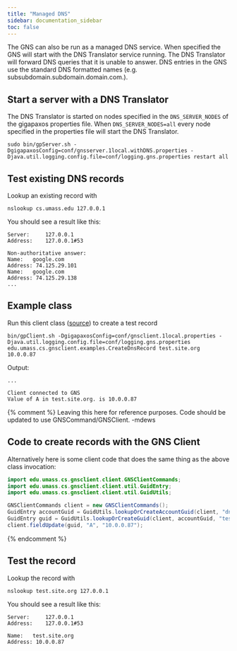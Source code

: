 ```yaml
---
title: "Managed DNS"
sidebar: documentation_sidebar
toc: false
---
```


The GNS can also be run as a managed DNS service. When specified the GNS will start with the DNS Translator service running. The DNS Translator will forward DNS queries that it is unable to answer. DNS entries in the GNS use the standard DNS formatted names (e.g. subsubdomain.subdomain.domain.com.).

## Start a server with a DNS Translator

The DNS Translator is started on nodes specified in the `DNS_SERVER_NODES` of the gigapaxos properties file. When `DNS_SERVER_NODES=all` every node specified in the properties file will start the DNS Translator.

```
sudo bin/gpServer.sh -DgigapaxosConfig=conf/gnsserver.1local.withDNS.properties -Djava.util.logging.config.file=conf/logging.gns.properties restart all
```

## Test existing DNS records

Lookup an existing record with

```
nslookup cs.umass.edu 127.0.0.1
```

You should see a result like this:
```
Server:		127.0.0.1
Address:	127.0.0.1#53

Non-authoritative answer:
Name:	google.com
Address: 74.125.29.101
Name:	google.com
Address: 74.125.29.138
...
```

## Example class

Run this client class ([source](https://github.com/MobilityFirst/GNS/blob/master/src/edu/umass/cs/gnsclient/examples/CreateDnsRecord.java)) to create a test record

```
bin/gpClient.sh -DgigapaxosConfig=conf/gnsclient.1local.properties -Djava.util.logging.config.file=conf/logging.gns.properties edu.umass.cs.gnsclient.examples.CreateDnsRecord test.site.org 10.0.0.87
```

Output:
```
...

Client connected to GNS
Value of A in test.site.org. is 10.0.0.87
```

{% comment %}
Leaving this here for reference purposes. Code should be updated to use GNSCommand/GNSClient. -mdews
## Code to create records with the GNS Client

Alternatively here is some client code that does the same thing as the above class invocation:

```java
import edu.umass.cs.gnsclient.client.GNSClientCommands;
import edu.umass.cs.gnsclient.client.util.GuidEntry;
import edu.umass.cs.gnsclient.client.util.GuidUtils;

GNSClientCommands client = new GNSClientCommands();
GuidEntry accountGuid = GuidUtils.lookupOrCreateAccountGuid(client, "dnstest@cs.umass.edu", "password", true);
GuidEntry guid = GuidUtils.lookupOrCreateGuid(client, accountGuid, "test.site.org."); // note the period at the end
client.fieldUpdate(guid, "A", "10.0.0.87");
```
{% endcomment %}

## Test the record

Lookup the record with

```
nslookup test.site.org 127.0.0.1
```

You should see a result like this:

```
Server:		127.0.0.1
Address:	127.0.0.1#53

Name:	test.site.org
Address: 10.0.0.87
```
